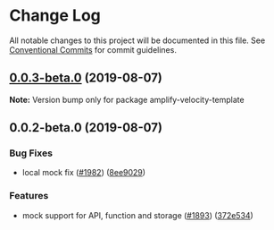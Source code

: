 # Change Log

All notable changes to this project will be documented in this file.
See [Conventional Commits](https://conventionalcommits.org) for commit guidelines.

## [0.0.3-beta.0](https://github.com/aws-amplify/amplify-cli/compare/amplify-velocity-template@0.0.2-beta.0...amplify-velocity-template@0.0.3-beta.0) (2019-08-07)

**Note:** Version bump only for package amplify-velocity-template





## 0.0.2-beta.0 (2019-08-07)


### Bug Fixes

* local mock fix ([#1982](https://github.com/aws-amplify/amplify-cli/issues/1982)) ([8ee9029](https://github.com/aws-amplify/amplify-cli/commit/8ee9029))


### Features

* mock support for API, function and storage ([#1893](https://github.com/aws-amplify/amplify-cli/issues/1893)) ([372e534](https://github.com/aws-amplify/amplify-cli/commit/372e534))
